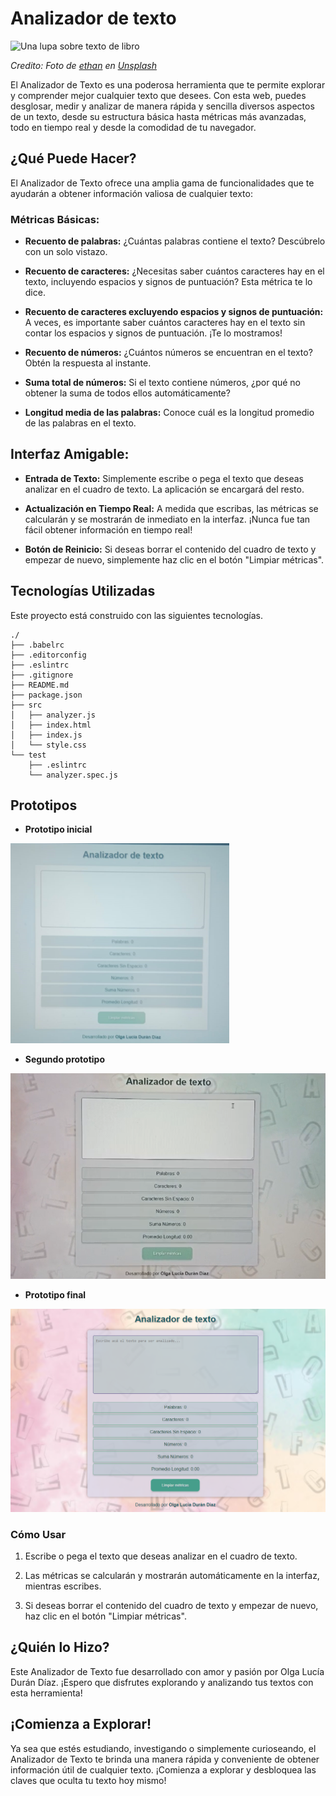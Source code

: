 # Analizador de texto

![Una lupa sobre texto de libro](https://github.com/Laboratoria/curriculum/assets/92090/2b45f653-69a5-4282-a65c-d34125c36113)

_Credito: Foto de [ethan](https://unsplash.com/fr/@andallthings?utm_source=unsplash&utm_medium=referral&utm_content=creditCopyText)_
_en [Unsplash](https://unsplash.com/es/fotos/72NpWZJOskU?utm_source=unsplash&utm_medium=referral&utm_content=creditCopyText)_

El Analizador de Texto es una poderosa herramienta que te permite explorar y comprender mejor cualquier texto que desees. Con esta web, puedes desglosar, medir y analizar de manera rápida y sencilla diversos aspectos de un texto, desde su estructura básica hasta métricas más avanzadas, todo en tiempo real y desde la comodidad de tu navegador.

## ¿Qué Puede Hacer?

El Analizador de Texto ofrece una amplia gama de funcionalidades que te ayudarán a obtener información valiosa de cualquier texto:

### Métricas Básicas:

- **Recuento de palabras:**
  ¿Cuántas palabras contiene el texto? Descúbrelo con un solo vistazo.

- **Recuento de caracteres:**
  ¿Necesitas saber cuántos caracteres hay en el texto, incluyendo espacios y signos de puntuación? Esta métrica te lo dice.

- **Recuento de caracteres excluyendo espacios y signos de puntuación:**
  A veces, es importante saber cuántos caracteres hay en el texto sin contar los espacios y signos de puntuación. ¡Te lo mostramos!

- **Recuento de números:**
  ¿Cuántos números se encuentran en el texto? Obtén la respuesta al instante.

- **Suma total de números:**
  Si el texto contiene números, ¿por qué no obtener la suma de todos ellos automáticamente?

- **Longitud media de las palabras:**
  Conoce cuál es la longitud promedio de las palabras en el texto.

## Interfaz Amigable:

- **Entrada de Texto:**
  Simplemente escribe o pega el texto que deseas analizar en el cuadro de texto. La aplicación se encargará del resto.

- **Actualización en Tiempo Real:**
  A medida que escribas, las métricas se calcularán y se mostrarán de inmediato en la interfaz. ¡Nunca fue tan fácil obtener información en tiempo real!

- **Botón de Reinicio:**
  Si deseas borrar el contenido del cuadro de texto y empezar de nuevo, simplemente haz clic en el botón "Limpiar métricas".

## Tecnologías Utilizadas

Este proyecto está construido con las siguientes tecnologías.

```text
./
├── .babelrc
├── .editorconfig
├── .eslintrc
├── .gitignore
├── README.md
├── package.json
├── src
│   ├── analyzer.js
│   ├── index.html
│   ├── index.js
│   └── style.css
└── test
    ├── .eslintrc
    └── analyzer.spec.js
```

## Prototipos

- **Prototipo inicial**

![Alt text](image.png)

- **Segundo prototipo**

![Alt text](image-3.png)

- **Prototipo final**

![Alt text](image-2.png)

### Cómo Usar

1. Escribe o pega el texto que deseas analizar en el cuadro de texto.

2. Las métricas se calcularán y mostrarán automáticamente en la interfaz, mientras escribes.

3. Si deseas borrar el contenido del cuadro de texto y empezar de nuevo, haz clic en el botón "Limpiar métricas".

## ¿Quién lo Hizo?

Este Analizador de Texto fue desarrollado con amor y pasión por Olga Lucía Durán Díaz. ¡Espero que disfrutes explorando y analizando tus textos con esta herramienta!

## ¡Comienza a Explorar!

Ya sea que estés estudiando, investigando o simplemente curioseando, el Analizador de Texto te brinda una manera rápida y conveniente de obtener información útil de cualquier texto. ¡Comienza a explorar y desbloquea las claves que oculta tu texto hoy mismo!

